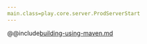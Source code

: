 ```yaml
---
main.class=play.core.server.ProdServerStart
---
```

@@include[building-using-maven.md](../includes/building-using-maven.md)